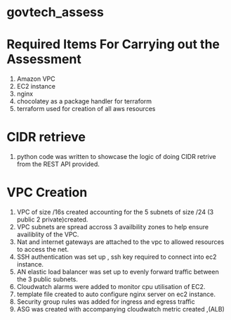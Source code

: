 # govtech_assess

# Required Items For Carrying out the Assessment
1. Amazon VPC 
2. EC2 instance
3. nginx
4. chocolatey as a package handler for terraform
5. terraform used for creation of all aws resources 

# CIDR retrieve
1. python code was written to showcase the logic of doing CIDR retrive from the REST API provided.

# VPC Creation
1. VPC of size /16s created accounting for the 5 subnets of size /24 (3 public 2 private)created.
2. VPC subnets are spread accross 3 availbility zones to help ensure availiblity of the VPC.
3. Nat and internet gateways are attached to the vpc to allowed resources to access the net.
4. SSH authentication was set up , ssh key required to connect into ec2 instance.
5. AN elastic load balancer was set up to evenly forward traffic between the 3 public subnets.
6. Cloudwatch alarms were added to monitor cpu utilisation of EC2.
7. template file created to auto configure nginx server on ec2 instance.
8. Security group rules was added for ingress and egress traffic
9. ASG was created with accompanying cloudwatch metric created ,(ALB)



